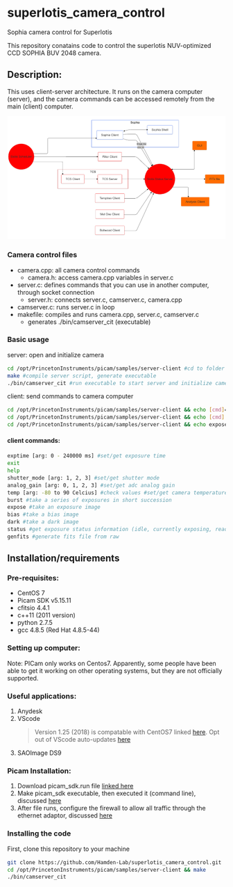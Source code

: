 # superlotis_camera_control
Sophia camera control for Superlotis

This repository conatains code to control the superlotis NUV-optimized CCD SOPHIA BUV 2048 camera. 

## Description:
This uses client-server architecture. 
It runs on the camera computer (server), and the camera commands can be accessed remotely from the main (client) computer.

![server-client](server_client_architecture.png)

### Camera control files
* camera.cpp: all camera control commands
   - camera.h: access camera.cpp variables in server.c
* server.c: defines commands that you can use in another computer, through socket connection
   - server.h: connects server.c, camserver.c, camera.cpp
* camserver.c: runs server.c in loop
* makefile: compiles and runs camera.cpp, server.c, camserver.c
   - generates ./bin/camserver_cit (executable)

### Basic usage
server: open and initialize camera
```bash
cd /opt/PrincetonInstruments/picam/samples/server-client #cd to folder containing makefile
make #compile server script, generate executable
./bin/camserver_cit #run executable to start server and initialize camera
```

client: send commands to camera computer

```bash
cd /opt/PrincetonInstruments/picam/samples/server-client && echo [cmd]=[arg]| nc localhost 6972 #setter
cd /opt/PrincetonInstruments/picam/samples/server-client && echo [cmd]| nc localhost 6972 #getter
cd /opt/PrincetonInstruments/picam/samples/server-client && echo expose| nc localhost 6972 #expose
````

#### client commands:
```bash
exptime [arg: 0 - 240000 ms] #set/get exposure time
exit 
help
shutter_mode [arg: 1, 2, 3] #set/get shutter mode
analog_gain [arg: 0, 1, 2, 3] #set/get adc analog gain
temp [arg: -80 to 90 Celcius] #check values #set/get camera temperature
burst #take a series of exposures in short succession
expose #take an exposure image
bias #take a bias image
dark #take a dark image
status #get exposure status information (idle, currently exposing, reading out, writing out
genfits #generate fits file from raw
```


## Installation/requirements

### Pre-requisites:
* CentOS 7
* Picam SDK v5.15.11 
* cfitsio 4.4.1
* c++11 (2011 version)
* python 2.7.5
* gcc 4.8.5 (Red Hat 4.8.5-44)

### Setting up computer:
Note: PICam only works on Centos7. Apparently, some people have been able to get it working on other operating systems, but they are not officially supported. 

### Useful applications:
1. Anydesk
2. VScode
   > Version 1.25 (2018) is compatable with CentOS7 linked [here](https://code.visualstudio.com/docs/supporting/faq#_previous-release-versions).
   > Opt out of VScode auto-updates [here](https://code.visualstudio.com/docs/supporting/FAQ#:~:text=You%20can%20install%20a%20previous,a%20specific%20release%20notes%20page)
3. SAOImage DS9

### Picam Installation:
1. Download picam_sdk.run file [linked here](https://cdn.princetoninstruments.com/picam/picam_sdk.run)
2. Make picam_sdk executable, then executed it (command line), discussed [here](https://askubuntu.com/questions/18747/how-do-i-install-run-files)
3. After file runs, configure the firewall to allow all traffic through the ethernet adaptor, discussed [here](https://docs.redhat.com/en/documentation/Red_Hat_Enterprise_Linux/7/html/Security_Guide/sec-Using_Firewalls.html#sec-Getting_started_with_firewalld)

### Installing the code
First, clone this repository to your machine
```bash
git clone https://github.com/Hamden-Lab/superlotis_camera_control.git
cd /opt/PrincetonInstruments/picam/samples/server-client && make
./bin/camserver_cit
```

